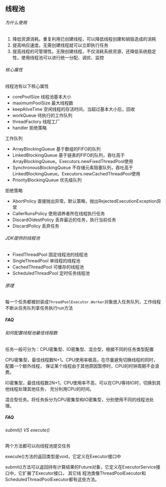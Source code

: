 线程池
-

###### 为什么使用

1. 降低资源消耗。重复利用已创建线程，可以降低线程创建和销毁造成的消耗
2. 提高响应速度。无需创建线程就可以立即执行任务
3. 提高线程的可管理性。无限创建线程，不仅消耗系统资源，还降低系统稳定性，使用线程池可以进行统一分配、调优、监控

###### 核心属性

线程池有以下核心属性

- corePoolSize 线程池基本大小
- maximumPoolSize 最大线程数
- keepAliveTime 空闲线程的存活时间，当超过基本大小后，回收
- workQueue 待执行的工作队列
- threadFactory 线程工厂
- handler 拒绝策略

工作队列

- ArrayBlockingQueue 基于数组的FIFO的队列
- LinkedBlockingQueue 基于链表的FIFO的队列，吞吐高于ArrayBlockingQueue。Executors.newFixedThreadPool使用
- SynchronousBlockingQueue 不存储元素阻塞队列，吞吐高于LinkedBlockingQueue。Executors.newCachedThreadPool使用
- PriorityBlockingQueue 优先级队列

拒绝策略

- AbortPolicy 直接抛出异常。默认策略，抛出RejectedExecutionException异常
- CallerRunsPolicy 使用调养者所在线程执行任务
- DiscardOldestPolicy 丢弃最近的任务，执行当前任务
- DiscardPolicy 丢弃任务

###### JDK提供的线程池

- FixedThreadPool 固定线程池的线程池
- SingleThreadPool 单线程的线程池
- CachedThreadPool 可缓存的线程池
- ScheduledThreadPool 定时任务线程池

###### 原理

每一个任务都被封装成`ThreadPoolExecutor.Worker`对象放入任务队列，工作线程不断从任务队列拿任务执行run方法

##### FAQ

###### 如何配置线程池最佳线程数

任务一般可分为：CPU密集型、IO密集型、混合型，根据不同的任务类型配置

CPU密集型，最佳线程数N+1。CPU使用率极高，在尽量避免切换线程的同时，配置一个额外线程，
保证某个线程由于其他原因暂停时，CPU的时钟周期不会浪费。

IO密集型，最佳线程数2N+1。CPU使用率不高，可以在CPU等待IO时，切换到其他线程处理其他任务，
充分利用CPU的时间。

混合型任务。将任务拆分为CPU密集型和IO密集型，分别使用不同的线程池处理。

##### FAQ

###### submit() VS execute()
       
两个方法都可以向线程池提交任务

execute()方法的返回类型是void，它定义在Executor接口中

submit()方法可以返回持有计算结果的Future对象，它定义在ExecutorService接口中，它扩展了Executor接口，
其它线 程池类像ThreadPoolExecutor和ScheduledThreadPoolExecutor都有这些方法。
